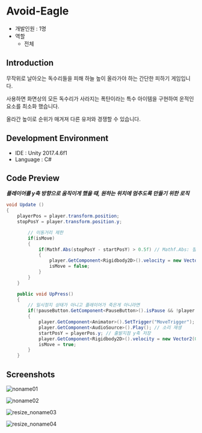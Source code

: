 # Avoid-Eagle
- 개발인원 : 1명
- 역할
  - 전체
  
## Introduction
무작위로 날아오는 독수리들을 피해 하늘 높이 올라가야 하는 간단한 피하기 게임입니다. 

사용하면 화면상의 모든 독수리가 사라지는 폭탄이라는 특수 아이템을 구현하여 운적인 요소를 최소화 했습니다. 

올라간 높이로 순위가 매겨져 다른 유저와 경쟁할 수 있습니다.

## Development Environment
- IDE : Unity 2017.4.6f1
- Language : C#

## Code Preview
***플레이어를 y축 방향으로 움직이게 했을 때, 원하는 위치에 멈추도록 만들기 위한 로직***
```C#
void Update () 
{
	playerPos = player.transform.position;
	stopPosY = player.transform.position.y;	

		// 이동거리 제한
		if(isMove)
		{
			if(Mathf.Abs(stopPosY - startPosY) > 0.5f) // Mathf.Abs: 절댓값 반환
			{
				player.GetComponent<Rigidbody2D>().velocity = new Vector2(0, 0); // 정지	
				isMove = false;
			}
		}						
	}

	public void UpPress()
	{
		// 일시정지 상태가 아니고 플레이어가 죽은게 아니라면
		if(!pauseButton.GetComponent<PauseButton>().isPause && !player.GetComponent<PlayerController>().isDead)
		{			
			player.GetComponent<Animator>().SetTrigger("MoveTrigger"); // 애니메이션 재생	
			player.GetComponent<AudioSource>().Play(); // 소리 재생
			startPosY = playerPos.y; // 출발지점 y축 저장
			player.GetComponent<Rigidbody2D>().velocity = new Vector2(0, 10); // y축 방향으로 속도 증가		
			isMove = true;	
		}			
	}
```

## Screenshots
![noname01](https://user-images.githubusercontent.com/45503931/56436872-581a6300-6318-11e9-93fe-dc5faa74b1ff.png)

![noname02](https://user-images.githubusercontent.com/45503931/56436873-581a6300-6318-11e9-9cf7-38b635601f86.png)

![resize_noname03](https://user-images.githubusercontent.com/45503931/56436868-5781cc80-6318-11e9-9f4a-8b4b65c6c3ac.png)

![resize_noname04](https://user-images.githubusercontent.com/45503931/56436870-581a6300-6318-11e9-89f8-1d0591f501f2.png)
